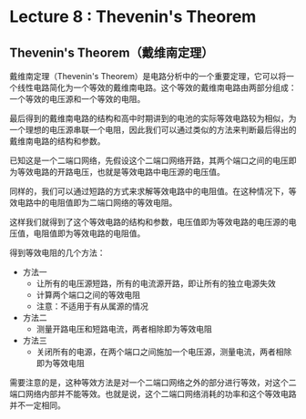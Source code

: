 # Lecture 8 : Thevenin's Theorem

## Thevenin's Theorem（戴维南定理）

戴维南定理（Thevenin's Theorem）是电路分析中的一个重要定理，它可以将一个线性电路简化为一个等效的戴维南电路。这个等效的戴维南电路由两部分组成：一个等效的电压源和一个等效的电阻。

最后得到的戴维南电路的结构和高中时期讲到的电池的实际等效电路较为相似，为一个理想的电压源串联一个电阻，因此我们可以通过类似的方法来判断最后得出的戴维南电路的结构和参数。

已知这是一个二端口网络，先假设这个二端口网络开路，其两个端口之间的电压即为等效电路的开路电压，也就是等效电路中电压源的电压值。

同样的，我们可以通过短路的方式来求解等效电路中的电阻值。在这种情况下，等效电路中的电阻值即为二端口网络的等效电阻。

这样我们就得到了这个等效电路的结构和参数，电压值即为等效电路的电压源的电压值，电阻值即为等效电路的电阻值。

得到等效电阻的几个方法：

- 方法一
  - 让所有的电压源短路，所有的电流源开路，即让所有的独立电源失效
  - 计算两个端口之间的等效电阻
  - 注意：不适用于有从属源的情况
- 方法二
  - 测量开路电压和短路电流，两者相除即为等效电阻
- 方法三
  - 关闭所有的电源，在两个端口之间施加一个电压源，测量电流，两者相除即为等效电阻

需要注意的是，这种等效方法是对一个二端口网络之外的部分进行等效，对这个二端口网络内部并不能等效。也就是说，这个二端口网络消耗的功率和这个等效电路并不一定相同。